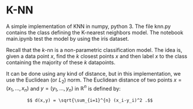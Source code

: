 # K-NN


A simple implementation of KNN in numpy, python 3. 
The file knn.py contains the class defining the K-nearest neighbors model. 
The notebook main.ipynb test the model by using the iris dataset. 

Recall that the $k$-nn is a non-parametric classification model. The idea is, given a data point $x$, find the $k$ closest points $x$ and then label $x$ to the class containing the majority of these $k$ datapoints. 

It can be done using any kind of distance, but in this implementation, we use the Euclidean (or $L_2$) norm. The Euclidean distance of two points $x = (x_1,...,x_n)$ and $y = (y_1, ..., y_n)$ in $\mathbb{R}^n$ is defined by:

            $$ d(x,y) = \sqrt{\sum_{i=1}^{n} (x_i-y_i)^2 .$$

